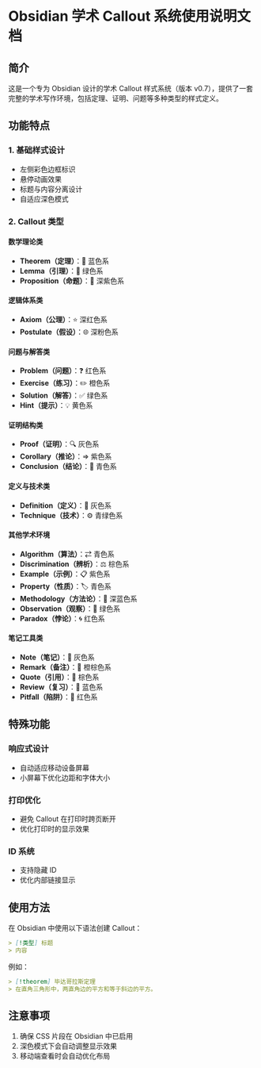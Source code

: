 # Obsidian 学术 Callout 系统使用说明文档

## 简介
这是一个专为 Obsidian 设计的学术 Callout 样式系统（版本 v0.7），提供了一套完整的学术写作环境，包括定理、证明、问题等多种类型的样式定义。

## 功能特点

### 1. 基础样式设计
- 左侧彩色边框标识
- 悬停动画效果
- 标题与内容分离设计
- 自适应深色模式

### 2. Callout 类型

#### 数学理论类
- **Theorem（定理）**：📜 蓝色系
- **Lemma（引理）**：🌿 绿色系
- **Proposition（命题）**：📑 深紫色系

#### 逻辑体系类
- **Axiom（公理）**：⭐ 深红色系
- **Postulate（假设）**：🌐 深粉色系

#### 问题与解答类
- **Problem（问题）**：❓ 红色系
- **Exercise（练习）**：✏️ 橙色系
- **Solution（解答）**：✅ 绿色系
- **Hint（提示）**：💡 黄色系

#### 证明结构类
- **Proof（证明）**：🔍 灰色系
- **Corollary（推论）**：⇒ 紫色系
- **Conclusion（结论）**：🎯 青色系

#### 定义与技术类
- **Definition（定义）**：📖 灰色系
- **Technique（技术）**：⚙️ 青绿色系

#### 其他学术环境
- **Algorithm（算法）**：⇄ 青色系
- **Discrimination（辨析）**：⚖️ 棕色系
- **Example（示例）**：📋 紫色系
- **Property（性质）**：🏷️ 青色系
- **Methodology（方法论）**：🧮 深蓝色系
- **Observation（观察）**：🔬 绿色系
- **Paradox（悖论）**：🌀 红色系

#### 笔记工具类
- **Note（笔记）**：📔 灰色系
- **Remark（备注）**：📌 橙棕色系
- **Quote（引用）**：💭 棕色系
- **Review（复习）**：📝 蓝色系
- **Pitfall（陷阱）**：🚫 红色系

## 特殊功能

### 响应式设计
- 自动适应移动设备屏幕
- 小屏幕下优化边距和字体大小

### 打印优化
- 避免 Callout 在打印时跨页断开
- 优化打印时的显示效果

### ID 系统
- 支持隐藏 ID
- 优化内部链接显示

## 使用方法
在 Obsidian 中使用以下语法创建 Callout：
```markdown
> [!类型] 标题
> 内容
```
例如：
```markdown
> [!theorem] 毕达哥拉斯定理
> 在直角三角形中，两直角边的平方和等于斜边的平方。
```

## 注意事项
1. 确保 CSS 片段在 Obsidian 中已启用
2. 深色模式下会自动调整显示效果
3. 移动端查看时会自动优化布局